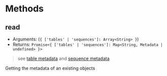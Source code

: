 # Methods

## read

- Arguments: (`{ ['tables' | 'sequences']: Array<String> }`)
- Returns: `Promise<{ ['tables' | 'sequences']: Map<String, Metadata | undefined> }>`

> see [table metadata](metadata/table.md) and [sequence metadata](metadata/sequence.md)

Getting the metadata of an existing objects
